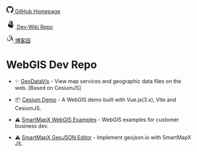 [![github](./assets/github-mark-20.png)  GitHub Homepage](https://github.com/zheyi420)  

[![Dev-Wiki](./assets/obsidian-icon-25.png)  Dev-Wiki Repo](https://github.com/zheyi420/Dev-Wiki)  

[![cnblogs](./assets/cnblogs-logo-20.png)  博客园](https://www.cnblogs.com/zheyi420/)  


# WebGIS Dev Repo

- <span title="积极开发中 🔄 Active🚀">✨ [GeoDataVis](https://zheyi420.github.io/GeoDataVis/)</span> - View map services and geographic data files on the web. [Based on CesiumJS]

- <span title="该项目已停止开发 🔄 This project has ceased development">📦 [Cesium Demo](https://zheyi420.github.io/cesium-demo/)</span> - A WebGIS demo built with Vue.js(3.x), Vite and CesiumJS.

- <span title="由于CDN源失效导致异常 🔄 Abnormalities caused by CDN source failure">⚠️ [SmartMapX WebGIS Examples](https://zheyi420.github.io/smartmapx-webgis-examples/)</span> - WebGIS examples for customer business dev.

- <span title="由于CDN源失效导致异常 🔄 Abnormalities caused by CDN source failure">⚠️ [SmartMapX GeoJSON Editor](https://zheyi420.github.io/smartmapx.geojson.io/)</span> - Implement geojson.io with SmartMapX JS.

